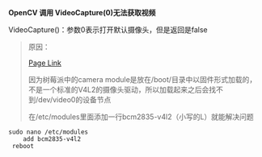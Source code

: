 **OpenCV 调用 VideoCapture(0)无法获取视频**

VideoCapture()：参数0表示打开默认摄像头，但是返回是false

> 原因：
>
> [Page Link](https://blog.csdn.net/deiki/article/details/71123947)
>
> 因为树莓派中的camera module是放在/boot/目录中以固件形式加载的，不是一个标准的V4L2的摄像头驱动，所以加载起来之后会找不到/dev/video0的设备节点 
>
> 在/etc/modules里面添加一行bcm2835-v4l2（小写的L）就能解决问题 

```
sudo nano /etc/modules  
 	add bcm2835-v4l2  
 reboot
```

